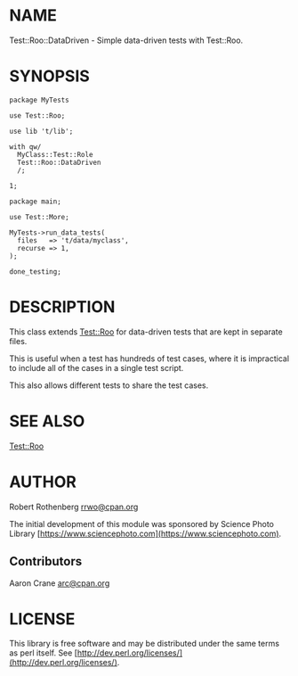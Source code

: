 # NAME

Test::Roo::DataDriven - Simple data-driven tests with Test::Roo.

# SYNOPSIS

    package MyTests

    use Test::Roo;

    use lib 't/lib';

    with qw/
      MyClass::Test::Role
      Test::Roo::DataDriven
      /;

    1;

    package main;

    use Test::More;

    MyTests->run_data_tests(
      files   => 't/data/myclass',
      recurse => 1,
    );

    done_testing;

# DESCRIPTION

This class extends [Test::Roo](https://metacpan.org/pod/Test::Roo) for data-driven tests that are kept in
separate files.

This is useful when a test has hundreds of test cases, where it is
impractical to include all of the cases in a single test script.

This also allows different tests to share the test cases.

# SEE ALSO

[Test::Roo](https://metacpan.org/pod/Test::Roo)

# AUTHOR

Robert Rothenberg <rrwo@cpan.org>

The initial development of this module was sponsored by Science Photo
Library [https://www.sciencephoto.com](https://www.sciencephoto.com).

## Contributors

Aaron Crane <arc@cpan.org>

# LICENSE

This library is free software and may be distributed under the same
terms as perl itself. See [http://dev.perl.org/licenses/](http://dev.perl.org/licenses/).
